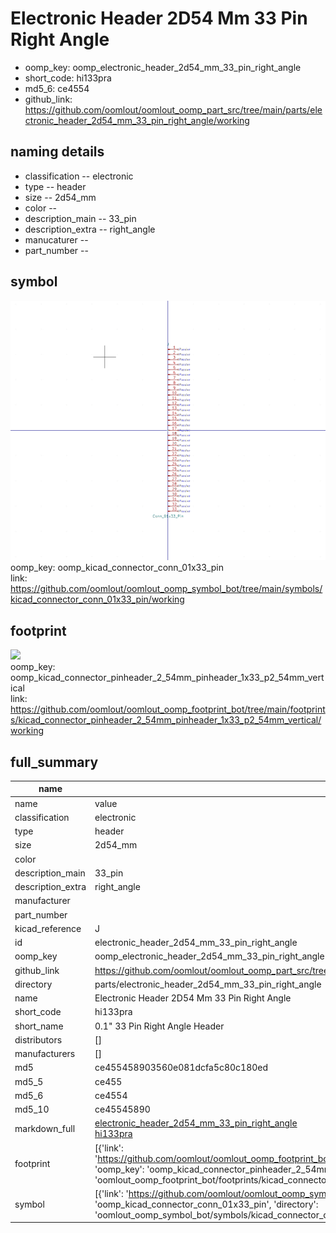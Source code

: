 # Electronic Header 2D54 Mm 33 Pin Right Angle

  
* oomp_key: oomp_electronic_header_2d54_mm_33_pin_right_angle 
* short_code: hi133pra
* md5_6: ce4554  
* github_link: https://github.com/oomlout/oomlout_oomp_part_src/tree/main/parts/electronic_header_2d54_mm_33_pin_right_angle/working  
## naming details
* classification -- electronic
* type -- header
* size -- 2d54_mm
* color -- 
* description_main -- 33_pin
* description_extra -- right_angle
* manucaturer -- 
* part_number -- 



## symbol

![](symbol/0/working/working_600.png)  
oomp_key: oomp_kicad_connector_conn_01x33_pin  
link: https://github.com/oomlout/oomlout_oomp_symbol_bot/tree/main/symbols/kicad_connector_conn_01x33_pin/working  

## footprint

![](footprint/0/working/working_600.png)  
oomp_key: oomp_kicad_connector_pinheader_2_54mm_pinheader_1x33_p2_54mm_vertical  
link: https://github.com/oomlout/oomlout_oomp_footprint_bot/tree/main/footprints/kicad_connector_pinheader_2_54mm_pinheader_1x33_p2_54mm_vertical/working  

## full_summary
| name | value | 
| --- | --- | 
| name | value | 
| classification | electronic | 
| type | header | 
| size | 2d54_mm | 
| color |  | 
| description_main | 33_pin | 
| description_extra | right_angle | 
| manufacturer |  | 
| part_number |  | 
| kicad_reference | J | 
| id | electronic_header_2d54_mm_33_pin_right_angle | 
| oomp_key | oomp_electronic_header_2d54_mm_33_pin_right_angle | 
| github_link | https://github.com/oomlout/oomlout_oomp_part_src/tree/main/parts/electronic_header_2d54_mm_33_pin_right_angle/working | 
| directory | parts/electronic_header_2d54_mm_33_pin_right_angle | 
| name | Electronic Header 2D54 Mm 33 Pin Right Angle | 
| short_code | hi133pra | 
| short_name | 0.1" 33 Pin Right Angle Header | 
| distributors | [] | 
| manufacturers | [] | 
| md5 | ce455458903560e081dcfa5c80c180ed | 
| md5_5 | ce455 | 
| md5_6 | ce4554 | 
| md5_10 | ce45545890 | 
| markdown_full | [electronic_header_2d54_mm_33_pin_right_angle](https://github.com/oomlout/oomlout_oomp_part_src/tree/main/parts/electronic_header_2d54_mm_33_pin_right_angle/working)<br>[hi133pra](https://github.com/oomlout/oomlout_oomp_part_src/tree/main/parts/electronic_header_2d54_mm_33_pin_right_angle/working)<br> | 
| footprint | [{'link': 'https://github.com/oomlout/oomlout_oomp_footprint_bot/tree/main/foootprntss/kicad_connector_pinheader_2_54mm_pinheader_1x33_p2_54mm_vertical', 'oomp_key': 'oomp_kicad_connector_pinheader_2_54mm_pinheader_1x33_p2_54mm_vertical', 'directory': 'oomlout_oomp_footprint_bot/footprints/kicad_connector_pinheader_2_54mm_pinheader_1x33_p2_54mm_vertical//working/working.kicad_mod'}] | 
| symbol | [{'link': 'https://github.com/oomlout/oomlout_oomp_symbol_bot/tree/main/symbols/kicad_connector_conn_01x33_pin', 'oomp_key': 'oomp_kicad_connector_conn_01x33_pin', 'directory': 'oomlout_oomp_symbol_bot/symbols/kicad_connector_conn_01x33_pin//working/working.kicad_sym'}] | 
